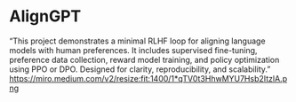 # AlignGPT
“This project demonstrates a minimal RLHF loop for aligning language models with human preferences. It includes supervised fine-tuning, preference data collection, reward model training, and policy optimization using PPO or DPO. Designed for clarity, reproducibility, and scalability.”
https://miro.medium.com/v2/resize:fit:1400/1*qTV0t3HhwMYU7Hsb2ItzlA.png

